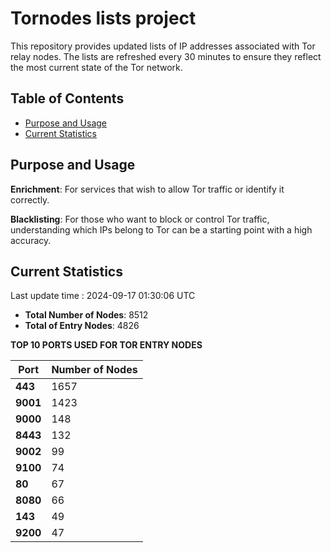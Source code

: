 # Tornodes lists project

This repository provides updated lists of IP addresses associated with Tor relay nodes. The lists are refreshed every 30 minutes to ensure they reflect the most current state of the Tor network.

## Table of Contents

- [Purpose and Usage](#purpose-and-usage)
- [Current Statistics](#current-statistics)


## Purpose and Usage

**Enrichment**: For services that wish to allow Tor traffic or identify it correctly.

**Blacklisting**: For those who want to block or control Tor traffic, understanding which IPs belong to Tor can be a starting point with a high accuracy.

## Current Statistics

Last update time : 2024-09-17 01:30:06 UTC

- **Total Number of Nodes**: 8512
- **Total of Entry Nodes**: 4826

**TOP 10 PORTS USED FOR TOR ENTRY NODES**

| **Port** | **Number of Nodes** |
|------|-----------------|
| **443**   | 1657  |
| **9001**   | 1423  |
| **9000**   | 148  |
| **8443**   | 132  |
| **9002**   | 99  |
| **9100**   | 74  |
| **80**   | 67  |
| **8080**   | 66  |
| **143**   | 49  |
| **9200**   | 47  |

